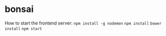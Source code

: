 # bonsai

How to start the frontend server:
`npm install -g nodemon`
`npm install`
`bower install`
`npm start`
